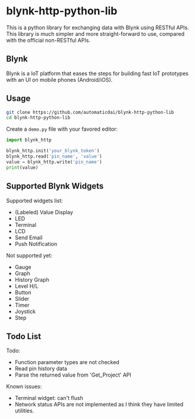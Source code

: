 # blynk-http-python-lib
This is a python library for exchanging data with Blynk using RESTful APIs. This library is much simpler and more straight-forward to use, compared with the official non-RESTful APIs.


## Blynk
Blynk is a IoT platform that eases the steps for building fast IoT prototypes with an UI on mobile phones (Android/iOS).


## Usage
```bash
git clone https://github.com/automaticdai/blynk-http-python-lib
cd blynk-http-python-lib
```

Create a `demo.py` file with your favored editor:

```python
import blynk_http

blynk_http.init('your_blynk_token')
blynk_http.read('pin_name', 'value')
value = blynk_http.write('pin_name')
print(value)
```


## Supported Blynk Widgets
Supported widgets list:
- (Labeled) Value Display
- LED
- Terminal
- LCD
- Send Email
- Push Notification

Not supported yet:
- Gauge
- Graph
- History Graph
- Level H/L
- Button
- Slider
- Timer
- Joystick
- Step


## Todo List
Todo:
- Function parameter types are not checked
- Read pin history data
- Parse the returned value from 'Get_Project' API

Known issues:
- Terminal widget: can't flush
- Network status APIs are not implemented as I think they have limited utilities.
